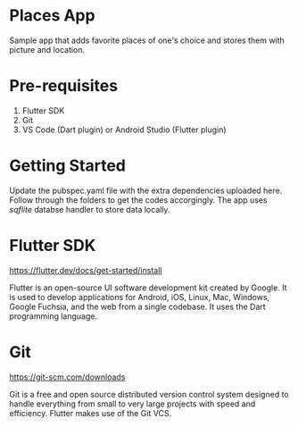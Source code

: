 # Places App
Sample app that adds favorite places of one's choice and stores them with picture and location.
# Pre-requisites
1. Flutter SDK
2. Git
3. VS Code (Dart plugin) or Android Studio (Flutter plugin)
# Getting Started
Update the pubspec.yaml file with the extra dependencies uploaded here. Follow through the folders to get the codes accorgingly. The app uses _sqflite_ databse handler to store data locally.
# Flutter SDK
https://flutter.dev/docs/get-started/install

Flutter is an open-source UI software development kit created by Google. It is used to develop applications for Android, iOS, Linux, Mac, Windows, Google Fuchsia, and the web from a single codebase. It uses the Dart programming language.
# Git
https://git-scm.com/downloads

Git is a free and open source distributed version control system designed to handle everything from small to very large projects with speed and efficiency. Flutter makes use of the Git VCS.
